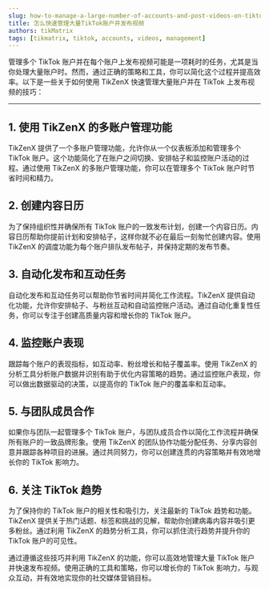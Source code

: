 ```yaml
---
slug: how-to-manage-a-large-number-of-accounts-and-post-videos-on-tiktok-quickly
title: 怎么快速管理大量TikTok账户并发布视频
authors: tikMatrix
tags: [tikmatrix, tiktok, accounts, videos, management]
---
```


管理多个 TikTok 账户并在每个账户上发布视频可能是一项耗时的任务，尤其是当你处理大量账户时。然而，通过正确的策略和工具，你可以简化这个过程并提高效率。以下是一些关于如何使用 TikZenX 快速管理大量账户并在 TikTok 上发布视频的技巧：
<!--truncate-->
---

## 1. 使用 TikZenX 的多账户管理功能

TikZenX 提供了一个多账户管理功能，允许你从一个仪表板添加和管理多个 TikTok 账户。这个功能简化了在账户之间切换、安排帖子和监控账户活动的过程。通过使用 TikZenX 的多账户管理功能，你可以在管理多个 TikTok 账户时节省时间和精力。

## 2. 创建内容日历

为了保持组织性并确保所有 TikTok 账户的一致发布计划，创建一个内容日历。内容日历帮助你提前计划和安排帖子，这样你就不必在最后一刻匆忙创建内容。使用 TikZenX 的调度功能为每个账户排队发布帖子，并保持定期的发布节奏。

## 3. 自动化发布和互动任务

自动化发布和互动任务可以帮助你节省时间并简化工作流程。TikZenX 提供自动化功能，允许你安排帖子、与粉丝互动和自动监控账户活动。通过自动化重复性任务，你可以专注于创建高质量内容和增长你的 TikTok 账户。

## 4. 监控账户表现

跟踪每个账户的表现指标，如互动率、粉丝增长和帖子覆盖率。使用 TikZenX 的分析工具分析账户数据并识别有助于优化内容策略的趋势。通过监控账户表现，你可以做出数据驱动的决策，以提高你的 TikTok 账户的覆盖率和互动率。

## 5. 与团队成员合作

如果你与团队一起管理多个 TikTok 账户，与团队成员合作以简化工作流程并确保所有账户的一致品牌形象。使用 TikZenX 的团队协作功能分配任务、分享内容创意并跟踪各种项目的进展。通过共同努力，你可以创建连贯的内容策略并有效地增长你的 TikTok 影响力。

## 6. 关注 TikTok 趋势

为了保持你的 TikTok 账户的相关性和吸引力，关注最新的 TikTok 趋势和功能。TikZenX 提供关于热门话题、标签和挑战的见解，帮助你创建病毒内容并吸引更多粉丝。通过利用 TikZenX 的趋势分析工具，你可以抓住流行趋势并提升你的 TikTok 账户的可见性。

通过遵循这些技巧并利用 TikZenX 的功能，你可以高效地管理大量 TikTok 账户并快速发布视频。使用正确的工具和策略，你可以增长你的 TikTok 影响力，与观众互动，并有效地实现你的社交媒体营销目标。
